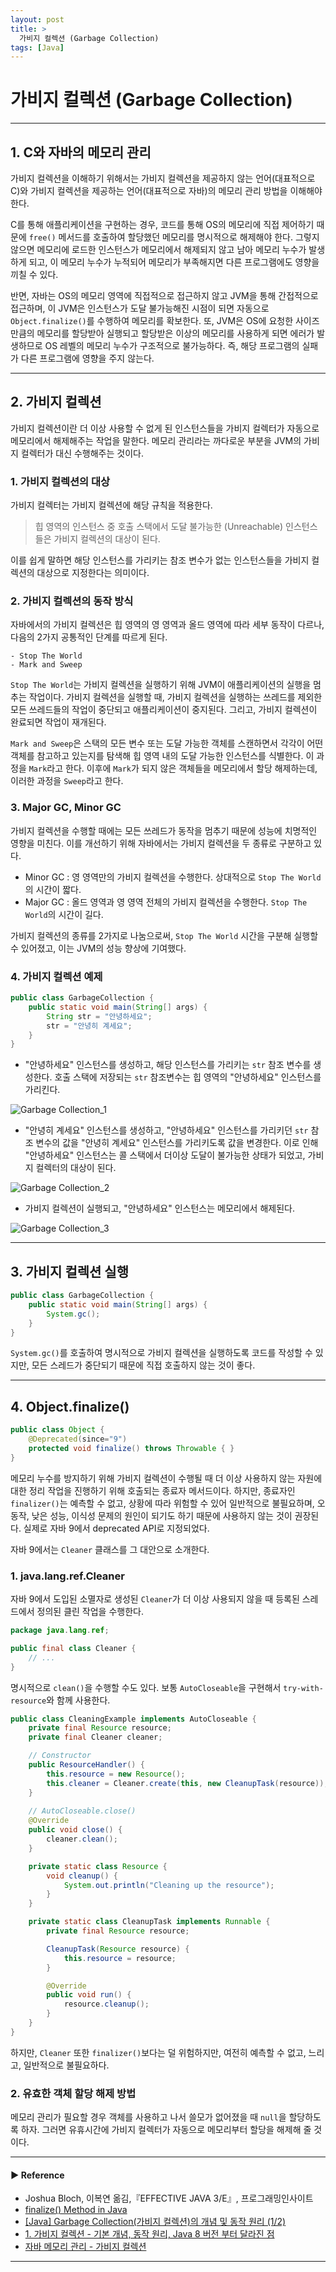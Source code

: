 ```yaml
---
layout: post
title: >
  가비지 컬렉션 (Garbage Collection)
tags: [Java]
---
```


# 가비지 컬렉션 (Garbage Collection)

---

## 1. C와 자바의 메모리 관리
가비지 컬렉션을 이해하기 위해서는 가비지 컬렉션을 제공하지 않는 언어(대표적으로 C)와 가비지 컬렉션을 제공하는 언어(대표적으로 자바)의 메모리 관리 방법을 이해해야 한다.

C를 통해 애플리케이션을 구현하는 경우, 코드를 통해 OS의 메모리에 직접 제어하기 때문에 `free()` 메서드를 호출하여 할당했던 메모리를 명시적으로 해제해야 한다.
그렇지 않으면 메모리에 로드한 인스턴스가 메모리에서 해제되지 않고 남아 메모리 누수가 발생하게 되고, 이 메모리 누수가 누적되어 메모리가 부족해지면 다른 프로그램에도 영향을 끼칠 수 있다.

반면, 자바는 OS의 메모리 영역에 직접적으로 접근하지 않고 JVM을 통해 간접적으로 접근하며, 이 JVM은 인스턴스가 도달 불가능해진 시점이 되면 자동으로 `Object.finalize()`를 수행하여 메모리를 확보한다.
또, JVM은 OS에 요청한 사이즈만큼의 메모리를 할당받아 실행되고 할당받은 이상의 메모리를 사용하게 되면 에러가 발생하므로 OS 레벨의 메모리 누수가 구조적으로 불가능하다.
즉, 해당 프로그램의 실패가 다른 프로그램에 영향을 주지 않는다.

--- 

## 2. 가비지 컬렉션
가비지 컬렉션이란 더 이상 사용할 수 없게 된 인스턴스들을 가비지 컬렉터가 자동으로 메모리에서 해제해주는 작업을 말한다.
메모리 관리라는 까다로운 부분을 JVM의 가비지 컬렉터가 대신 수행해주는 것이다.

### 1. 가비지 컬렉션의 대상
가비지 컬렉터는 가비지 컬렉션에 해당 규칙을 적용한다.

> 힙 영역의 인스턴스 중 호출 스택에서 도달 불가능한 (Unreachable) 인스턴스들은 가비지 컬렉션의 대상이 된다.

이를 쉽게 말하면 해당 인스턴스를 가리키는 참조 변수가 없는 인스턴스들을 가비지 컬렉션의 대상으로 지정한다는 의미이다.

### 2. 가비지 컬렉션의 동작 방식
자바에서의 가비지 컬렉션은 힙 영역의 영 영역과 올드 영역에 따라 세부 동작이 다르나, 다음의 2가지 공통적인 단계를 따르게 된다.
~~~
- Stop The World
- Mark and Sweep
~~~

`Stop The World`는 가비지 컬렉션을 실행하기 위해 JVM이 애플리케이션의 실행을 멈추는 작업이다.
가비지 컬렉션을 실행할 때, 가비지 컬렉션을 실행하는 쓰레드를 제외한 모든 쓰레드들의 작업이 중단되고 애플리케이션이 중지된다. 그리고, 가비지 컬렉션이 완료되면 작업이 재개된다.

`Mark and Sweep`은 스택의 모든 변수 또는 도달 가능한 객체를 스캔하면서 각각이 어떤 객체를 참고하고 있는지를 탐색해 힙 영역 내의 도달 가능한 인스턴스를 식별한다.
이 과정을 `Mark`라고 한다. 이후에 `Mark`가 되지 않은 객체들을 메모리에서 할당 해제하는데, 이러한 과정을 `Sweep`라고 한다.

### 3. Major GC, Minor GC
가비지 컬렉션을 수행할 때에는 모든 쓰레드가 동작을 멈추기 때문에 성능에 치명적인 영향을 미친다. 이를 개선하기 위해 자바에서는 가비지 컬렉션을 두 종류로 구분하고 있다.

- Minor GC : 영 영역만의 가비지 컬렉션을 수행한다. 상대적으로 `Stop The World`의 시간이 짧다.
- Major GC : 올드 영역과 영 영역 전체의 가비지 컬렉션을 수행한다. `Stop The World`의 시간이 길다.

가비지 컬렉션의 종류를 2가지로 나눔으로써, `Stop The World` 시간을 구분해 실행할 수 있어졌고, 이는 JVM의 성능 향상에 기여했다.

### 4. 가비지 컬렉션 예제
~~~java
public class GarbageCollection {
    public static void main(String[] args) {
        String str = "안녕하세요";
        str = "안녕히 계세요";
    }
}
~~~

- "안녕하세요" 인스턴스를 생성하고, 해당 인스턴스를 가리키는 `str` 참조 변수를 생성한다. 호출 스택에 저장되는 `str` 참조변수는 힙 영역의 "안녕하세요" 인스턴스를 가리킨다.

![Garbage Collection_1](https://drive.google.com/uc?export=view&id=15OP50EH2oWPZiiPn6T6XcotzQb26BeZ8 )

- "안녕히 계세요" 인스턴스를 생성하고, "안녕하세요" 인스턴스를 가리키던 `str` 참조 변수의 값을 "안녕히 계세요" 인스턴스를 가리키도록 값을 변경한다.
이로 인해 "안녕하세요" 인스턴스는 콜 스택에서 더이상 도달이 불가능한 상태가 되었고, 가비지 컬렉터의 대상이 된다.

![Garbage Collection_2](https://drive.google.com/uc?export=view&id=1FL4wvXmpLajx3vIXpyOyGdf3bWL2qsfa )

- 가비지 컬렉션이 실행되고, "안녕하세요" 인스턴스는 메모리에서 해제된다.

![Garbage Collection_3](https://drive.google.com/uc?export=view&id=1uyZR8e6AhE2g8oZBwIzo6eHlvWP0Vu-m )

--- 

## 3. 가비지 컬렉션 실행
~~~java
public class GarbageCollection {
    public static void main(String[] args) {
        System.gc();
    }
}
~~~

`System.gc()`를 호출하여 명시적으로 가비지 컬렉션을 실행하도록 코드를 작성할 수 있지만, 모든 스레드가 중단되기 때문에 직접 호출하지 않는 것이 좋다.

--- 

## 4. Object.finalize()
~~~java
public class Object {
    @Deprecated(since="9")
    protected void finalize() throws Throwable { }
}
~~~ 

메모리 누수를 방지하기 위해 가비지 컬렉션이 수행될 때 더 이상 사용하지 않는 자원에 대한 정리 작업을 진행하기 위해 호출되는 종료자 메서드이다.
하지만, 종료자인 `finalizer()`는 예측할 수 없고, 상황에 따라 위험할 수 있어 일반적으로 불필요하며, 오동작, 낮은 성능, 이식성 문제의 원인이 되기도 하기 때문에 사용하지 않는 것이 권장된다. 실제로 자바 9에서 deprecated API로 지정되었다.

자바 9에서는 `Cleaner` 클래스를 그 대안으로 소개한다.

### 1. java.lang.ref.Cleaner
자바 9에서 도입된 소멸자로 생성된 `Cleaner`가 더 이상 사용되지 않을 때 등록된 스레드에서 정의된 클린 작업을 수행한다.
~~~java
package java.lang.ref;

public final class Cleaner {
    // ...
}
~~~ 

명시적으로 `clean()`을 수행할 수도 있다. 보통 `AutoCloseable`을 구현해서 `try-with-resource`와 함께 사용한다.
~~~java
public class CleaningExample implements AutoCloseable {
    private final Resource resource;
    private final Cleaner cleaner;

    // Constructor
    public ResourceHandler() {
        this.resource = new Resource();
        this.cleaner = Cleaner.create(this, new CleanupTask(resource));
    }
    
    // AutoCloseable.close()
    @Override
    public void close() {
        cleaner.clean();
    }

    private static class Resource {
        void cleanup() {
            System.out.println("Cleaning up the resource");
        }
    }

    private static class CleanupTask implements Runnable {
        private final Resource resource;

        CleanupTask(Resource resource) {
            this.resource = resource;
        }

        @Override
        public void run() {
            resource.cleanup();
        }
    }
}
~~~ 

하지만, `Cleaner` 또한 `finalizer()`보다는 덜 위험하지만, 여전히 예측할 수 없고, 느리고, 일반적으로 불필요하다.

### 2. 유효한 객체 할당 해제 방법
메모리 관리가 필요할 경우 객체를 사용하고 나서 쓸모가 없어졌을 때 `null`을 할당하도록 하자. 그러면 유휴시간에 가비지 컬렉터가 자동으로 메모리부터 할당을 해제해 줄 것이다.

---
#### ▶ Reference
- Joshua Bloch, 이복연 옮김,『EFFECTIVE JAVA 3/E』, 프로그래밍인사이트
- [finalize() Method in Java](https://www.scaler.com/topics/finalize-method-in-java/)
- [[Java] Garbage Collection(가비지 컬렉션)의 개념 및 동작 원리 (1/2)](https://mangkyu.tistory.com/118)
- [1. 가비지 컬렉션 - 기본 개념, 동작 원리, Java 8 버전 부터 달라진 점](https://velog.io/@bambi/1.-가비지-컬렉션-개념과-MinorGC-기본-동작-원리)
- [자바 메모리 관리 - 가비지 컬렉션](https://yaboong.github.io/java/2018/06/09/java-garbage-collection/)

---